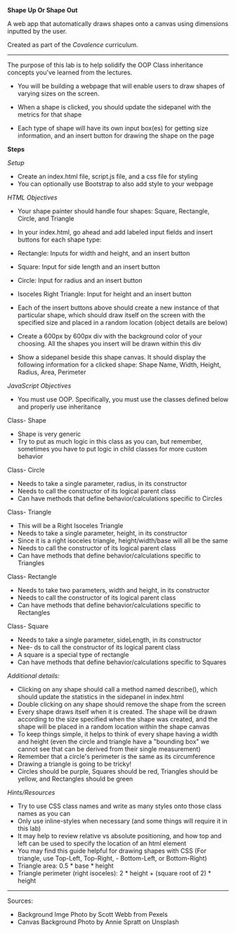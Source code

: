 **Shape Up Or Shape Out**

A web app that automatically draws shapes onto a canvas using dimensions inputted by the user.


Created as part of the *Covalence* curriculum.

----
The purpose of this lab is to help solidify the OOP Class inheritance concepts you've learned from the lectures.

- You will be building a webpage that will enable users to draw shapes of varying sizes on the screen.

- When a shape is clicked, you should update the sidepanel with the metrics for that shape
- Each type of shape will have its own input box(es) for getting size information, and an insert button for drawing the shape on the page

**Steps**

*Setup*
- Create an index.html file, script.js file, and a css file for styling
- You can optionally use Bootstrap to also add style to your webpage

*HTML Objectives*
- Your shape painter should handle four shapes: Square, Rectangle, Circle, and Triangle
- In your index.html, go ahead and add labeled input fields and insert buttons for each shape type:
- Rectangle: Inputs for width and height, and an insert button
- Square: Input for side length and an insert button
- Circle: Input for radius and an insert button
- Isoceles Right Triangle: Input for height and an insert button

- Each of the insert buttons above should create a new instance of that particular shape, which should draw itself on the screen with the specified size and placed in a random location (object details are below)
- Create a 600px by 600px div with the background color of your choosing. All the shapes you insert will be drawn within this div
- Show a sidepanel beside this shape canvas. It should display the following information for a clicked shape:
Shape Name, Width, Height, Radius, Area, Perimeter

*JavaScript Objectives*
- You must use OOP. Specifically, you must use the classes defined below and properly use inheritance

Class- Shape
- Shape is very generic
- Try to put as much logic in this class as you can, but remember, sometimes you have to put logic in child classes for more custom behavior

Class- Circle
- Needs to take a single parameter, radius, in its constructor
- Needs to call the constructor of its logical parent class
- Can have methods that define behavior/calculations specific to Circles

Class- Triangle
- This will be a Right Isoceles Triangle
- Needs to take a single parameter, height, in its constructor
- Since it is a right isoceles triangle, height/width/base will all be the same
- Needs to call the constructor of its logical parent class
- Can have methods that define behavior/calculations specific to Triangles

Class- Rectangle
- Needs to take two parameters, width and height, in its constructor
- Needs to call the constructor of its logical parent class
- Can have methods that define behavior/calculations specific to Rectangles

Class- Square
- Needs to take a single parameter, sideLength, in its constructor
- Nee- ds to call the constructor of its logical parent class
- A square is a special type of rectangle
- Can have methods that define behavior/calculations specific to Squares

*Additional details:*
- Clicking on any shape should call a method named describe(), which should update the statistics in the sidepanel in index.html
- Double clicking on any shape should remove the shape from the screen
- Every shape draws itself when it is created. The shape will be drawn according to the size specified when the shape was created, and the shape will be placed in a random location within the shape canvas
- To keep things simple, it helps to think of every shape having a width and height (even the circle and triangle have a "bounding box" we cannot see that can be derived from their single measurement)
- Remember that a circle's perimeter is the same as its circumference
- Drawing a triangle is going to be tricky!
- Circles should be purple, Squares should be red, Triangles should be yellow, and Rectangles should be green

*Hints/Resources*
- Try to use CSS class names and write as many styles onto those class names as you can
- Only use inline-styles when necessary (and some things will require it in this lab)
- It may help to review relative vs absolute positioning, and how top and left can be used to specify the location of an html element
- You may find this guide helpful for drawing shapes with CSS (For triangle, use Top-Left, Top-Right, - Bottom-Left, or Bottom-Right)
- Triangle area: 0.5 * base * height
- Triangle perimeter (right isoceles): 2 * height + (square root of 2) * height


----------------

Sources: 
- Background Imge Photo by Scott Webb from Pexels
- Canvas Background Photo by Annie Spratt on Unsplash